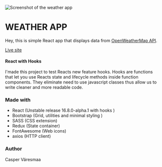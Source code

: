 
![Screenshot of the weather app](https://simply-weather.netlify.com/screenshot.png "Screenshot of the app")

# WEATHER APP


Hey, this is simple React app that displays data from   [OpenWeatherMap API](https://openweathermap.org/api). 

[Live site](https://simply-weather.netlify.com) 

#### React with Hooks
I'made this project to test Reacts new feature hooks.  Hooks are functions that let you use Reacts state and lifecycle methods inside function components. They eliminate need to use javascript classes thus allow us to write cleaner and more readable code.

### Made with
-   React (Unstable release 16.8.0-alpha.1 with hooks )
-   Bootstrap (Grid, utilities and minimal styling )
-   SASS (CSS extension)
-   Redux (State container)
-   FontAwesome (Web icons)
-   axios (HTTP client)


### Author
Casper Väresmaa

